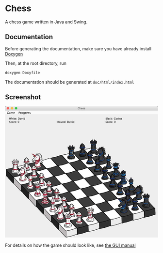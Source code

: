 # Chess

A chess game written in Java and Swing.

## Documentation

Before generating the documentation, make sure you have already install [Doxygen](http://www.stack.nl/~dimitri/doxygen/)

Then, at the root directory, run

```bash
doxygen Doxyfile
```

The documentation should be generated at `doc/html/index.html`

## Screenshot

![Initial Game Board](./screenshot.jpg)

For details on how the game should look like, see [the GUI manual](./manual/manual.pdf)
